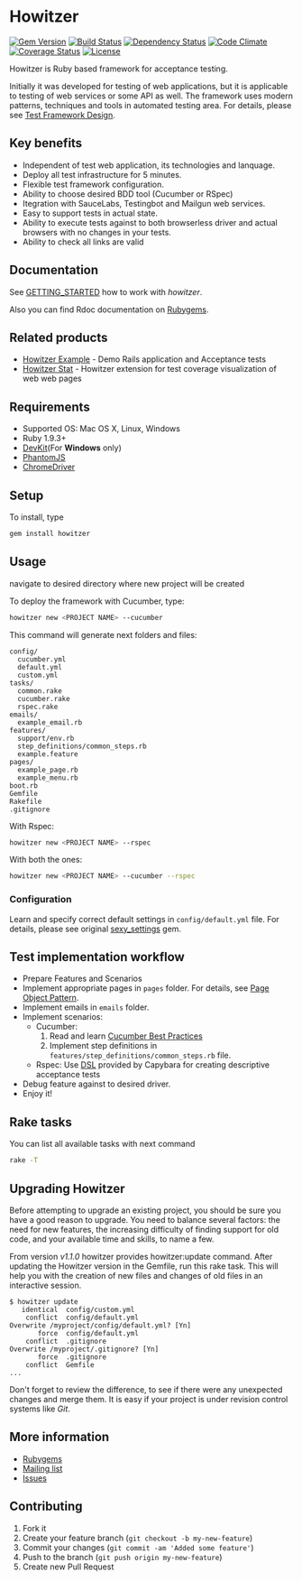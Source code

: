 # Howitzer
[![Gem Version](http://img.shields.io/gem/v/howitzer.svg)][gem]
[![Build Status](https://travis-ci.org/strongqa/howitzer.svg?branch=master)][travis]
[![Dependency Status](https://gemnasium.com/romikoops/howitzer.png)][gemnasium]
[![Code Climate](https://codeclimate.com/github/romikoops/howitzer.png)][codeclimate]
[![Coverage Status](https://coveralls.io/repos/strongqa/howitzer/badge.png?branch=develop)][coveralls]
[![License](http://img.shields.io/badge/license-MIT-blue.svg)][license]

[gem]: https://rubygems.org/gems/howitzer
[travis]: https://travis-ci.org/strongqa/howitzer
[gemnasium]: https://gemnasium.com/romikoops/howitzer
[codeclimate]: https://codeclimate.com/github/romikoops/howitzer
[coveralls]: https://coveralls.io/r/strongqa/howitzer?branch=develop
[license]: https://github.com/strongqa/howitzer/blob/master/LICENSE

Howitzer is Ruby based framework for acceptance testing.

Initially it was developed for testing of web applications, but it is applicable to testing of web services or some API as well.
The framework uses modern patterns, techniques and tools in automated testing area. For details, please see [Test Framework Design](https://github.com/strongqa/howitzer/wiki/Test-Framework-Design).

## Key benefits
- Independent of test web application, its technologies and lanquage.
- Deploy all test infrastructure for 5 minutes.
- Flexible test framework configuration.
- Ability to choose desired BDD tool (Cucumber or RSpec)
- Itegration with SauceLabs, Testingbot and Mailgun web services.
- Easy to support tests in actual state.
- Ability to execute tests against to both browserless driver and actual browsers with no changes in your tests.
- Ability to check all links are valid


## Documentation
See [GETTING_STARTED](https://github.com/strongqa/howitzer/blob/develop/GETTING_STARTED.md) how to work with *howitzer*.

Also you can find Rdoc documentation on [Rubygems](https://rubygems.org/gems/howitzer).

## Related products
* [Howitzer Example](https://github.com/strongqa/howitzer_example) - Demo Rails application and Acceptance tests
* [Howitzer Stat](https://github.com/strongqa/howitzer_stat) - Howitzer extension for test coverage visualization of web web pages

## Requirements
* Supported OS: Mac OS X, Linux, Windows
* Ruby 1.9.3+
* [DevKit](https://github.com/oneclick/rubyinstaller/wiki/Development-Kit#installation-instructions)(For **Windows** only)
* [PhantomJS](http://phantomjs.org/download.html)
* [ChromeDriver](https://code.google.com/p/selenium/wiki/ChromeDriver)

## Setup
To install, type

```bash
gem install howitzer
```

## Usage
navigate to desired directory where new project will be created

To deploy the framework with Cucumber, type:

```bash
howitzer new <PROJECT NAME> --cucumber
```

This command will generate next folders and files:
```
config/
  cucumber.yml
  default.yml
  custom.yml
tasks/
  common.rake
  cucumber.rake
  rspec.rake
emails/
  example_email.rb
features/
  support/env.rb
  step_definitions/common_steps.rb
  example.feature
pages/
  example_page.rb
  example_menu.rb
boot.rb
Gemfile
Rakefile
.gitignore
```

With Rspec:

```bash
howitzer new <PROJECT NAME> --rspec
```

With both the ones:

```bash
howitzer new <PROJECT NAME> --cucumber --rspec
```

### Configuration
Learn and specify correct default settings in `config/default.yml` file. For details, please see original [sexy_settings](https://github.com/romikoops/sexy_settings) gem.

## Test implementation workflow

- Prepare Features and Scenarios
- Implement appropriate pages in `pages` folder. For details, see [Page Object Pattern](https://github.com/strongqa/howitzer/wiki/PageObject-pattern).
- Implement emails in `emails` folder.
- Implement scenarios:
  * Cucumber:
    1. Read and learn [Cucumber Best Practices](https://github.com/strongqa/howitzer/wiki/Cucumber-Best-Practices)
    2. Implement step definitions in `features/step_definitions/common_steps.rb` file.
  * Rspec: Use [DSL](https://github.com/jnicklas/capybara/blob/master/lib/capybara/rspec/features.rb) provided by Capybara for creating descriptive acceptance tests
- Debug feature against to desired driver.
- Enjoy it!

## Rake tasks

You can list all available tasks with next command

```bash
rake -T
```

## Upgrading Howitzer
Before attempting to upgrade an existing project, you should be sure you have a good reason to upgrade. You need to balance several factors: the need for new features, the increasing difficulty of finding support for old code, and your available time and skills, to name a few.

From version _v1.1.0_ howitzer provides howitzer:update command. After updating the Howitzer version in the Gemfile, run this rake task. This will help you with the creation of new files and changes of old files in an interactive session.

```
$ howitzer update
   identical  config/custom.yml
    conflict  config/default.yml
Overwrite /myproject/config/default.yml? [Yn]
       force  config/default.yml
    conflict  .gitignore
Overwrite /myproject/.gitignore? [Yn]
       force  .gitignore
    conflict  Gemfile
...
```
Don't forget to review the difference, to see if there were any unexpected changes and merge them. It is easy if your project is under revision control systems like _Git_.

## More information
* [Rubygems](https://rubygems.org/gems/howitzer)
* [Mailing list](https://groups.google.com/forum/#!forum/howitzer_ruby)
* [Issues](https://github.com/strongqa/howitzer/issues)

## Contributing

1. Fork it
2. Create your feature branch (`git checkout -b my-new-feature`)
3. Commit your changes (`git commit -am 'Added some feature'`)
4. Push to the branch (`git push origin my-new-feature`)
5. Create new Pull Request
